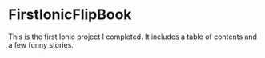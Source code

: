 # FirstIonicFlipBook
This is the first Ionic project I completed. It includes a table of contents and a few funny stories.
